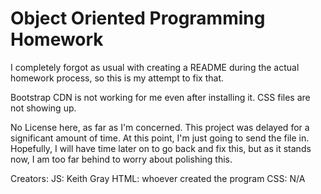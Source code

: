 # Object Oriented Programming Homework
 
I completely forgot as usual with creating a README during the actual homework process, so this is my attempt to fix that. 

Bootstrap CDN is not working for me even after installing it. CSS files are not showing up.

No License here, as far as I'm concerned. This project was delayed for a significant amount of time. At this point, I'm just going to send the file in. Hopefully, I will have time later on to go back and fix this, but as it stands now, I am too far behind to worry about polishing this.

Creators: JS: Keith Gray
HTML: whoever created the program
CSS: N/A
